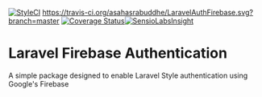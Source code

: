 [![StyleCI](https://styleci.io/repos/105987833/shield?branch=master)](https://styleci.io/repos/105987833) https://travis-ci.org/asahasrabuddhe/LaravelAuthFirebase.svg?branch=master [![Coverage Status](https://coveralls.io/repos/github/asahasrabuddhe/LaravelAuthFirebase/badge.svg?branch=master)](https://coveralls.io/github/asahasrabuddhe/LaravelAuthFirebase?branch=master)[![SensioLabsInsight](https://insight.sensiolabs.com/projects/2ab3b439-a1d4-4e23-bfd0-00b655c0ba39/big.png)](https://insight.sensiolabs.com/projects/2ab3b439-a1d4-4e23-bfd0-00b655c0ba39)
# Laravel Firebase Authentication

A simple package designed to enable Laravel Style authentication using Google's Firebase
